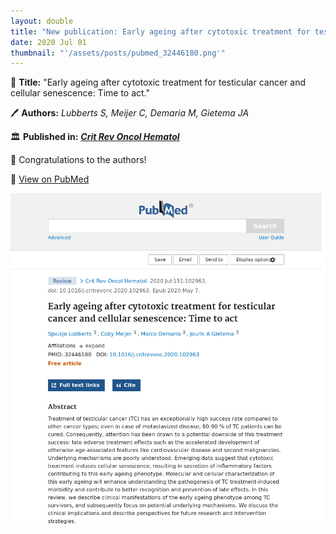 ```yaml
---
layout: double
title: "New publication: Early ageing after cytotoxic treatment for testicular cancer and cellular senescence Time to act"
date: 2020 Jul 01
thumbnail: "'/assets/posts/pubmed_32446180.png'"
---
```

📖 <strong>Title:</strong> "Early ageing after cytotoxic treatment for testicular cancer and cellular senescence: Time to act."  

🖊️ <strong>Authors:</strong> <em>Lubberts S, Meijer C, Demaria M, Gietema JA</em>  

🏛️ <strong>Published in:</strong> <em><strong><ins>Crit Rev Oncol Hematol</ins></strong></em>  

🎉 Congratulations to the authors!  

🔗 <a href="https://pubmed.ncbi.nlm.nih.gov/32446180/">View on PubMed</a>  

![Publication Image](/assets/posts/pubmed_32446180.png)
